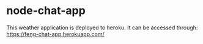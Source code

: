 # node-chat-app
This weather application is deployed to heroku. It can be accessed through: https://feng-chat-app.herokuapp.com/
